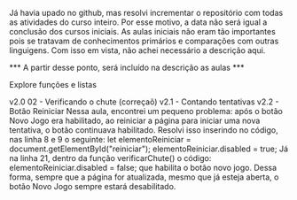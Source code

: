 Já havia upado no github, mas resolvi incrementar o repositório com todas as atividades do curso inteiro. Por esse motivo, a data não será igual a conclusão dos cursos iniciais.
As aulas iniciais não eram tão importantes pois se tratavam de conhecimentos primários e comparações com outras linguigens.
Com isso em vista, não achei necessário a descrição aqui.

*** A partir desse ponto, será incluído na descrição as aulas ***

Explore funções e listas

v2.0 02 - Verificando o chute (correçaõ)
v2.1 - Contando tentativas
v2.2 - Botão Reiniciar
    Nessa aula, encontrei um pequeno problema: após o botão Novo Jogo era habilitado, ao reiniciar a página para iniciar uma
    nova tentativa, o botão continuava habilitado. Resolvi isso inserindo no código, nas linha 8 e 9 o seguinte:
        let elementoReiniciar = document.getElementById("reiniciar");
        elementoReiniciar.disabled = true;
    Já na linha 21, dentro da função verificarChute() o código:
        elementoReiniciar.disabled = false;
    que habilita o botão novo jogo.
    Dessa forma, sempre que a página for atualizada, mesmo que já esteja aberta, o botão Novo Jogo sempre estará desabilitado.